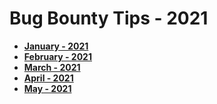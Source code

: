 # Bug Bounty Tips - 2021
- **[January - 2021](January-2021.md)**
- **[February - 2021](February-2021.md)**
- **[March - 2021](March-2021.md)**
- **[April - 2021](April-2021.md)**
- **[May - 2021](May-2021.md)**
